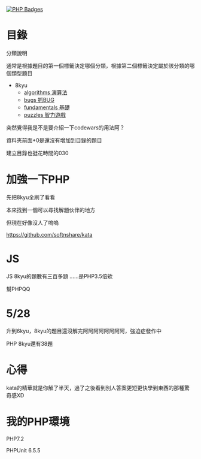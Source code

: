 [![PHP Badges](https://www.codewars.com/users/agda/badges/micro)](https://www.codewars.com/docs/ranking-and-honor-1) 


# 目錄

分類說明

通常是根據題目的第一個標籤決定哪個分類，根據第二個標籤決定屬於該分類的哪個類型題目
- 8kyu
    - [algorithms 演算法](https://github.com/freedom5566/All-embracing/tree/master/%E8%A7%A3%E9%A1%8C/codewars/8kyu/algorithms)
    - [bugs 抓BUG](https://github.com/freedom5566/All-embracing/tree/master/%E8%A7%A3%E9%A1%8C/codewars/8kyu/bugs)
    - [fundamentals 基礎](https://github.com/freedom5566/All-embracing/tree/master/%E8%A7%A3%E9%A1%8C/codewars/8kyu/fundamentals)
    - [puzzles 智力遊戲](https://github.com/freedom5566/All-embracing/tree/master/%E8%A7%A3%E9%A1%8C/codewars/8kyu/puzzles)

    
突然覺得我是不是要介紹一下codewars的用法阿？ 

資料夾前面+0是還沒有增加到目錄的題目

建立目錄也挺花時間的030

# 加強一下PHP

先把8kyu全刷了看看

本來找到一個可以尋找解題伙伴的地方

但現在好像沒人了嗚嗚


https://github.com/softnshare/kata

# JS

JS 8kyu的題數有三百多題 ......是PHP3.5倍欸

幫PHPQQ

# 5/28

升到6kyu，8kyu的題目還沒解完阿阿阿阿阿阿阿阿，強迫症發作中

PHP 8kyu還有38題

# 心得

kata的精華就是你解了半天，過了之後看到別人答案更短更快學到東西的那種驚奇感XD

# 我的PHP環境
PHP7.2      


PHPUnit 6.5.5

